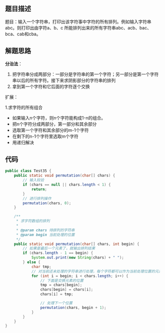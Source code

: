 ## 题目描述

题目：输入一个字符串，打印出该字符事中字符的所有排列。例如输入字符串abc。则打印出由字符a、b、c 所能排列出来的所有字符串abc、acb、bac、bca、cab和cba。

## 解题思路

**分治法**：

1. 把字符串分成两部分：一部分是字符串的第一个字符；另一部分是第一个字符串以后的所有字符。接下来求阴影部分的字符串的排列
2. 拿到第一个字符和它后面的字符逐个交换



扩展：

1.求字符的所有组合

 - 如果输入n个字符，则n个字符能构成1-n的组合。
 - 把n个字符分成两部分，第一部分和其余部分
 - 选取第一个字符和其余部分的m-1个字符
 - 在剩下的n-1个字符里选取m个字符
 - 用递归解决

## 代码

```java
public class Test35 {
    public static void permutation(char[] chars) {
        // 输入较验
        if (chars == null || chars.length < 1) {
            return;
        }
        // 进行排列操作
        permutation(chars, 0);
    }

    /**
     * 求字符数组的排列
     *
     * @param chars 待排列的字符串
     * @param begin 当前处理的位置
     */
    public static void permutation(char[] chars, int begin) {
        // 如果是最后一个元素了，就输出排列结果
        if (chars.length - 1 == begin) {
            System.out.print(new String(chars) + " ");
        } else {
            char tmp;
            // 对当前还未处理的字符串进行处理，每个字符都可以作为当前处理位置的元素
            for (int i = begin; i < chars.length; i++) {
                // 下面是交换元素的位置
                tmp = chars[begin];
                chars[begin] = chars[i];
                chars[i] = tmp;

                // 处理下一个位置
                permutation(chars, begin + 1);
            }
        }
    }
}
```








